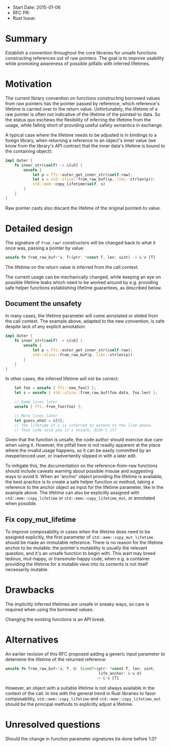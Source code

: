- Start Date: 2015-01-06
- RFC PR:
- Rust Issue:

# Summary

Establish a convention throughout the core libraries for unsafe functions
constructing references out of raw pointers. The goal is to improve usability
while promoting awareness of possible pitfalls with inferred lifetimes.

# Motivation

The current library convention on functions constructing borrowed
values from raw pointers has the pointer passed by reference, which
reference's lifetime is carried over to the return value.
Unfortunately, the lifetime of a raw pointer is often not indicative
of the lifetime of the pointed-to data. So the status quo eschews the
flexibility of inferring the lifetime from the usage, while falling short
of providing useful safety semantics in exchange.

A typical case where the lifetime needs to be adjusted is in bindings
to a foregn library, when returning a reference to an object's
inner value (we know from the library's API contract that
the inner data's lifetime is bound to the containing object):
```rust
impl Outer {
    fn inner_str(&self) -> &[u8] {
        unsafe {
            let p = ffi::outer_get_inner_str(&self.raw);
            let s = std::slice::from_raw_buf(&p, libc::strlen(p));
            std::mem::copy_lifetime(self, s)
        }
    }
}
```
Raw pointer casts also discard the lifetime of the original pointed-to value.

# Detailed design

The signature of `from_raw*` constructors will be changed back to what it
once was, passing a pointer by value:
```rust
unsafe fn from_raw_buf<'a, T>(ptr: *const T, len: uint) -> &'a [T]
```
The lifetime on the return value is inferred from the call context.

The current usage can be mechanically changed, while keeping an eye on
possible lifetime leaks which need to be worked around by e.g. providing
safe helper functions establishing lifetime guarantees, as described below.

## Document the unsafety

In many cases, the lifetime parameter will come annotated or elided from the
call context. The example above, adapted to the new convention, is safe
despite lack of any explicit annotation:
```rust
impl Outer {
    fn inner_str(&self) -> &[u8] {
        unsafe {
            let p = ffi::outer_get_inner_str(&self.raw);
            std::slice::from_raw_buf(p, libc::strlen(p))
        }
    }
}
```

In other cases, the inferred lifetime will not be correct:
```rust
    let foo = unsafe { ffi::new_foo() };
    let s = unsafe { std::slice::from_raw_buf(foo.data, foo.len) };

    // Some lines later
    unsafe { ffi::free_foo(foo) };

    // More lines later
    let guess_what = s[0];
    // The lifetime of s is inferred to extend to the line above.
    // That code told you it's unsafe, didn't it?
```

Given that the function is unsafe, the code author should exercise due care
when using it. However, the pitfall here is not readily apparent at the
place where the invalid usage happens, so it can be easily committed by an
inexperienced user, or inadvertently slipped in with a later edit.

To mitigate this, the documentation on the reference-from-raw functions
should include caveats warning about possible misuse and suggesting ways to
avoid it. When an 'anchor' object providing the lifetime is available, the
best practice is to create a safe helper function or method, taking a
reference to the anchor object as input for the lifetime parameter, like in
the example above. The lifetime can also be explicitly assigned with
`std::mem::copy_lifetime` or `std::mem::copy_lifetime_mut`, or annotated when
possible.

## Fix copy_mut_lifetime

To improve composability in cases when the lifetime does need to be assigned
explicitly, the first parameter of `std::mem::copy_mut_lifetime`
should be made an immutable reference. There is no reason for the lifetime
anchor to be mutable: the pointer's mutability is usually the relevant
question, and it's an unsafe function to begin with. This wart may
breed tedious, mut-happy, or transmute-happy code, when e.g. a container
providing the lifetime for a mutable view into its contents is not itself
necessarily mutable.

# Drawbacks

The implicitly inferred lifetimes are unsafe in sneaky ways, so care is
required when using the borrowed values.

Changing the existing functions is an API break.

# Alternatives

An earlier revision of this RFC proposed adding a generic input parameter to
determine the lifetime of the returned reference:
```rust
unsafe fn from_raw_buf<'a, T, U: Sized?>(ptr: *const T, len: uint,
                                         life_anchor: &'a U)
                                        -> &'a [T]
```
However, an object with a suitable lifetime is not always available
in the context of the call. In line with the general trend in Rust libraries
to favor composability, `std::mem::copy_lifetime` and
`std::mem::copy_lifetime_mut` should be the principal methods to explicitly
adjust a lifetime.

# Unresolved questions

Should the change in function parameter signatures be done before 1.0?
